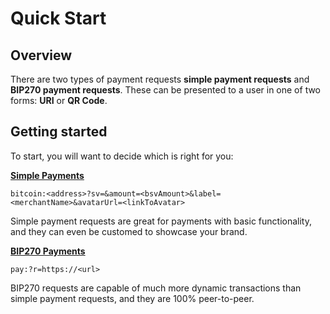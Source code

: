 # Quick Start

## Overview
There are two types of payment requests **simple payment requests** and **BIP270 payment requests**. These can be presented to a user in one of two forms: **URI** or **QR Code**.

## Getting started

To start, you will want to decide which is right for you: 

[**Simple Payments**](simple-payments.md)

`bitcoin:<address>?sv=&amount=<bsvAmount>&label=<merchantName>&avatarUrl=<linkToAvatar>`

Simple payment requests are great for payments with basic functionality, and they can even be customed to showcase your brand.

[**BIP270 Payments**](bip270-payments.md)

`pay:?r=https://<url>`

BIP270 requests are capable of much more dynamic transactions than simple payment requests, and they are 100% peer-to-peer. 
